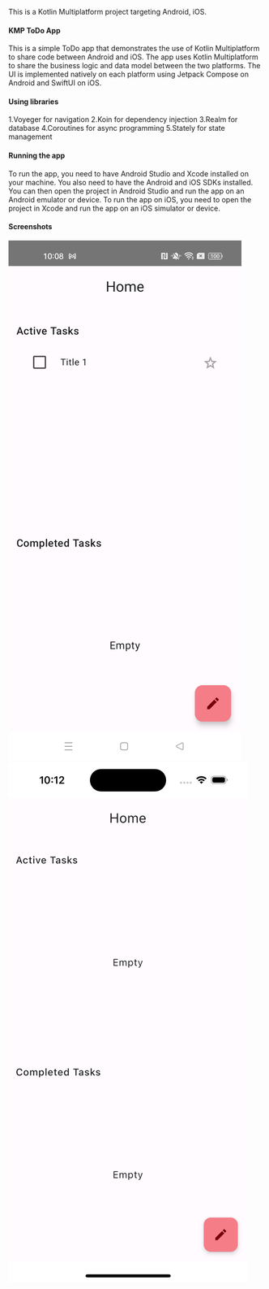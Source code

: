 This is a Kotlin Multiplatform project targeting Android, iOS.
 #### KMP ToDo App
This is a simple ToDo app that demonstrates the use of Kotlin Multiplatform to share code between Android and iOS. 
The app uses Kotlin Multiplatform to share the business logic and data model between the two platforms. 
The UI is implemented natively on each platform using Jetpack Compose on Android and SwiftUI on iOS.
#### Using libraries
1.Voyeger for navigation
2.Koin for dependency injection
3.Realm for database
4.Coroutines for async programming
5.Stately for state management
#### Running the app
To run the app, you need to have Android Studio and Xcode installed on your machine. 
You also need to have the Android and iOS SDKs installed. 
You can then open the project in Android Studio and run the app on an Android emulator or device. 
To run the app on iOS, you need to open the project in Xcode and run the app on an iOS simulator or device.
#### Screenshots
![Android](screenshots/android.png)
![iOS](screenshots/ios.png)

